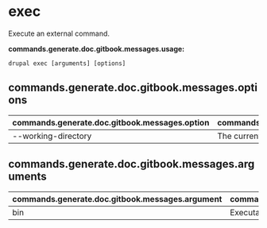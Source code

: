 # exec
Execute an external command.

**commands.generate.doc.gitbook.messages.usage:**
```
drupal exec [arguments] [options]
```

## commands.generate.doc.gitbook.messages.options
commands.generate.doc.gitbook.messages.option | commands.generate.doc.gitbook.messages.details
-------|-------------
--working-directory | The current working directory.

## commands.generate.doc.gitbook.messages.arguments
commands.generate.doc.gitbook.messages.argument | commands.generate.doc.gitbook.messages.details
---------|-------------
bin | Executable command.
